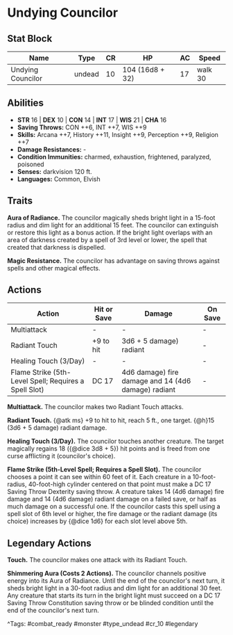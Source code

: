 # Undying Councilor

## Stat Block

| Name | Type | CR | HP | AC | Speed |
|------|------|----|----|----|-------|
| Undying Councilor | undead | 10 | 104 (16d8 + 32) | 17 | walk 30 |

## Abilities

- **STR** 16 | **DEX** 10 | **CON** 14 | **INT** 17 | **WIS** 21 | **CHA** 16
- **Saving Throws:** CON ++6, INT ++7, WIS ++9  
- **Skills:** Arcana ++7, History ++11, Insight ++9, Perception ++9, Religion ++7  
- **Damage Resistances:** -  
- **Condition Immunities:** charmed, exhaustion, frightened, paralyzed, poisoned  
- **Senses:** darkvision 120 ft.  
- **Languages:** Common, Elvish

## Traits

**Aura of Radiance.** The councilor magically sheds bright light in a 15-foot radius and dim light for an additional 15 feet. The councilor can extinguish or restore this light as a bonus action. If the bright light overlaps with an area of darkness created by a spell of 3rd level or lower, the spell that created that darkness is dispelled.

**Magic Resistance.** The councilor has advantage on saving throws against spells and other magical effects.


## Actions

| Action | Hit or Save | Damage | On Save |
|--------|--------------|--------|----------|
| Multiattack | - | - | - |
| Radiant Touch | +9 to hit | 3d6 + 5 damage) radiant | - |
| Healing Touch (3/Day) | - | - | - |
| Flame Strike (5th-Level Spell; Requires a Spell Slot) | DC 17 | 4d6 damage) fire damage and 14 (4d6 damage) radiant | - |

**Multiattack.** The councilor makes two Radiant Touch attacks.

**Radiant Touch.** {@atk ms} +9 to hit to hit, reach 5 ft., one target. {@h}15 (3d6 + 5 damage) radiant damage.

**Healing Touch (3/Day).** The councilor touches another creature. The target magically regains 18 ({@dice 3d8 + 5}) hit points and is freed from one curse afflicting it (councilor's choice).

**Flame Strike (5th-Level Spell; Requires a Spell Slot).** The councilor chooses a point it can see within 60 feet of it. Each creature in a 10-foot-radius, 40-foot-high cylinder centered on that point must make a DC 17 Saving Throw Dexterity saving throw. A creature takes 14 (4d6 damage) fire damage and 14 (4d6 damage) radiant damage on a failed save, or half as much damage on a successful one. If the councilor casts this spell using a spell slot of 6th level or higher, the fire damage or the radiant damage (its choice) increases by {@dice 1d6} for each slot level above 5th.

## Legendary Actions

**Touch.** The councilor makes one attack with its Radiant Touch.

**Shimmering Aura (Costs 2 Actions).** The councilor channels positive energy into its Aura of Radiance. Until the end of the councilor's next turn, it sheds bright light in a 30-foot radius and dim light for an additional 30 feet. Any creature that starts its turn in the bright light must succeed on a DC 17 Saving Throw Constitution saving throw or be blinded condition until the end of the councilor's next turn.



^Tags: #combat_ready #monster #type_undead #cr_10 #legendary
